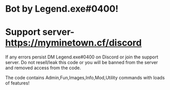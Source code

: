 # Bot by Legend.exe#0400!
# Support server- https://myminetown.cf/discord

 If any errors persist DM Legend.exe#0400 on Discord or join the support server.
Do not resell/leak this code or you will be banned from the server and removed access from the code.

The code contains Admin,Fun,Images,Info,Mod,Utility commands with loads of features!
